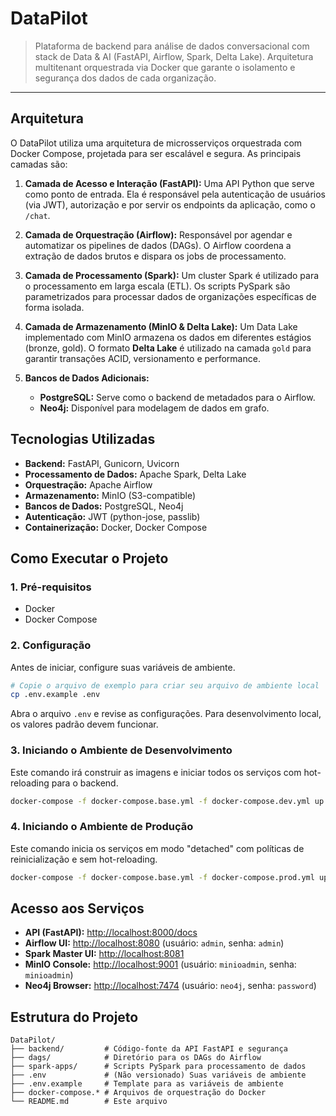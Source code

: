 # DataPilot

> Plataforma de backend para análise de dados conversacional com stack de Data & AI (FastAPI, Airflow, Spark, Delta Lake). Arquitetura multitenant orquestrada via Docker que garante o isolamento e segurança dos dados de cada organização.

---

## Arquitetura

O DataPilot utiliza uma arquitetura de microsserviços orquestrada com Docker Compose, projetada para ser escalável e segura. As principais camadas são:

1.  **Camada de Acesso e Interação (FastAPI):** Uma API Python que serve como ponto de entrada. Ela é responsável pela autenticação de usuários (via JWT), autorização e por servir os endpoints da aplicação, como o `/chat`.

2.  **Camada de Orquestração (Airflow):** Responsável por agendar e automatizar os pipelines de dados (DAGs). O Airflow coordena a extração de dados brutos e dispara os jobs de processamento.

3.  **Camada de Processamento (Spark):** Um cluster Spark é utilizado para o processamento em larga escala (ETL). Os scripts PySpark são parametrizados para processar dados de organizações específicas de forma isolada.

4.  **Camada de Armazenamento (MinIO & Delta Lake):** Um Data Lake implementado com MinIO armazena os dados em diferentes estágios (bronze, gold). O formato **Delta Lake** é utilizado na camada `gold` para garantir transações ACID, versionamento e performance.

5.  **Bancos de Dados Adicionais:**
    *   **PostgreSQL:** Serve como o backend de metadados para o Airflow.
    *   **Neo4j:** Disponível para modelagem de dados em grafo.

## Tecnologias Utilizadas

- **Backend:** FastAPI, Gunicorn, Uvicorn
- **Processamento de Dados:** Apache Spark, Delta Lake
- **Orquestração:** Apache Airflow
- **Armazenamento:** MinIO (S3-compatible)
- **Bancos de Dados:** PostgreSQL, Neo4j
- **Autenticação:** JWT (python-jose, passlib)
- **Containerização:** Docker, Docker Compose

## Como Executar o Projeto

### 1. Pré-requisitos

- Docker
- Docker Compose

### 2. Configuração

Antes de iniciar, configure suas variáveis de ambiente.

```sh
# Copie o arquivo de exemplo para criar seu arquivo de ambiente local
cp .env.example .env
```

Abra o arquivo `.env` e revise as configurações. Para desenvolvimento local, os valores padrão devem funcionar.

### 3. Iniciando o Ambiente de Desenvolvimento

Este comando irá construir as imagens e iniciar todos os serviços com hot-reloading para o backend.

```sh
docker-compose -f docker-compose.base.yml -f docker-compose.dev.yml up --build
```

### 4. Iniciando o Ambiente de Produção

Este comando inicia os serviços em modo "detached" com políticas de reinicialização e sem hot-reloading.

```sh
docker-compose -f docker-compose.base.yml -f docker-compose.prod.yml up -d --build
```

## Acesso aos Serviços

- **API (FastAPI):** [http://localhost:8000/docs](http://localhost:8000/docs)
- **Airflow UI:** [http://localhost:8080](http://localhost:8080) (usuário: `admin`, senha: `admin`)
- **Spark Master UI:** [http://localhost:8081](http://localhost:8081)
- **MinIO Console:** [http://localhost:9001](http://localhost:9001) (usuário: `minioadmin`, senha: `minioadmin`)
- **Neo4j Browser:** [http://localhost:7474](http://localhost:7474) (usuário: `neo4j`, senha: `password`)

## Estrutura do Projeto

```
DataPilot/
├── backend/         # Código-fonte da API FastAPI e segurança
├── dags/            # Diretório para os DAGs do Airflow
├── spark-apps/      # Scripts PySpark para processamento de dados
├── .env             # (Não versionado) Suas variáveis de ambiente
├── .env.example     # Template para as variáveis de ambiente
├── docker-compose.* # Arquivos de orquestração do Docker
└── README.md        # Este arquivo
```
